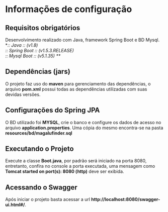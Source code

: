 # Informações de configuração

## Requisitos obrigatórios
Desenvolvimento realizado com Java, framework Spring Boot e BD Mysql.<br/> **:: Java        ::        (v1.8)            <br/>*:: Spring Boot ::        (v1.5.3.RELEASE)  <br/>*:: Mysql Boot  ::        (v5.1.35)        ** <br/>*

## Dependências (jars)
O projeto faz uso do **maven** para gerenciamento das dependências, o arquivo **pom.xml** possui todas
as dependências utilizadas com suas devidas versões.

## Configurações do Spring JPA
O BD utilizado foi **MYSQL**, crie o banco e configure os dados de acesso no arquivo **application.properties**. Uma 
cópia do mesmo encontra-se na pasta **resources/bd/magalufinder.sql**

## Executando o Projeto
Execute a classe **Boot.java**, por padrão será iniciado na porta 8080, entretanto, confira no 
console a porta executada, uma mensagem como **Tomcat started on port(s): 8080 (http)** deve ser exibida.

## Acessando o Swagger
Após iniciar o projeto basta acessar a url **http://localhost:8080/swagger-ui.html#/**.



  	


